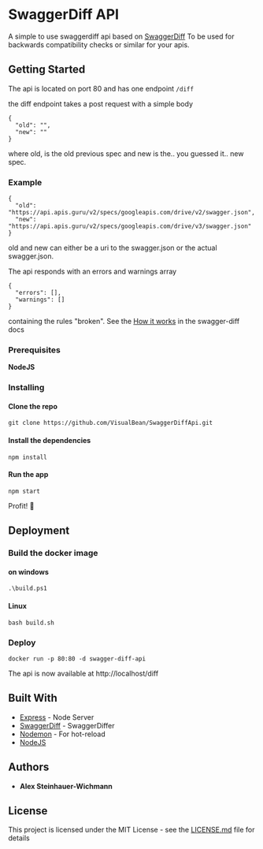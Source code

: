 # SwaggerDiff API

A simple to use swaggerdiff api based on [SwaggerDiff](https://github.com/zallek/swagger-diff)
To be used for backwards compatibility checks or similar for your apis.

## Getting Started

The api is located on port 80 and has one endpoint
`/diff`

the diff endpoint takes a post request with a simple body

```
{
  "old": "",
  "new": ""
}
```

where old, is the old previous spec and new is the.. you guessed it.. new spec.

### Example

```
{
  "old": "https://api.apis.guru/v2/specs/googleapis.com/drive/v2/swagger.json",
  "new": "https://api.apis.guru/v2/specs/googleapis.com/drive/v3/swagger.json"
}
```

old and new can either be a uri to the swagger.json or the actual swagger.json.

The api responds with an errors and warnings array

```
{
  "errors": [],
  "warnings": []
}
```

containing the rules "broken".
See the [How it works](https://github.com/zallek/swagger-diff#how-it-works) in the swagger-diff docs
### Prerequisites

**NodeJS**

### Installing

#### Clone the repo

```
git clone https://github.com/VisualBean/SwaggerDiffApi.git
```

#### Install the dependencies

```
npm install
```

#### Run the app

```
npm start
```

Profit! :tada:

## Deployment

### Build the docker image

#### on windows

```
.\build.ps1
```

#### Linux

```
bash build.sh
```

### Deploy

```
docker run -p 80:80 -d swagger-diff-api
```
The api is now available at http://localhost/diff
## Built With

- [Express](https://expressjs.com/) - Node Server
- [SwaggerDiff](https://github.com/zallek/swagger-diff) - SwaggerDiffer
- [Nodemon](https://nodemon.io/) - For hot-reload
- [NodeJS](https://nodejs.org)

## Authors

- **Alex Steinhauer-Wichmann**

## License

This project is licensed under the MIT License - see the [LICENSE.md](LICENSE.md) file for details
